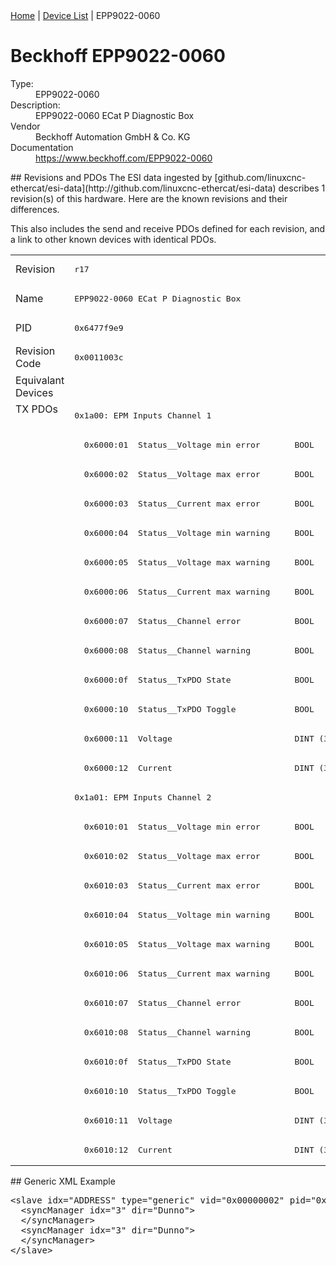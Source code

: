 <div class="nav"><a href="/esi-data">Home</a> | <a href="/esi-data/devices">Device List</a> | EPP9022-0060</div>

#  Beckhoff EPP9022-0060

<dl>
  <dt>Type:</dt><dd>EPP9022-0060</dd>
  <dt>Description:</dt><dd>EPP9022-0060 ECat P Diagnostic Box</dd>
  <dt>Vendor</dt><dd>Beckhoff Automation GmbH & Co. KG</dd>
  <dt>Documentation</dt><dd><a href="https://www.beckhoff.com/EPP9022-0060">https://www.beckhoff.com/EPP9022-0060</a></dd>
</dl>
## Revisions and PDOs
The ESI data ingested by [github.com/linuxcnc-ethercat/esi-data](http://github.com/linuxcnc-ethercat/esi-data) describes 1 revision(s) of this hardware.  Here are the known revisions and their differences.

This also includes the send and receive PDOs defined for each revision, and a link to other known devices with identical PDOs.

<table>
<tr >
<td class="first">Revision</td>
<td ><pre>r17</pre></td>
</tr>
<tr >
<td class="first">Name</td>
<td ><pre>EPP9022-0060 ECat P Diagnostic Box</pre></td>
</tr>
<tr >
<td class="first">PID</td>
<td ><pre>0x6477f9e9</pre></td>
</tr>
<tr >
<td class="first">Revision Code</td>
<td ><pre>0x0011003c</pre></td>
</tr>
<tr >
<td class="first">Equivalant Devices</td>
<td ></td>
</tr>
<tr class="txpdo pdosection">
<td class="first" rowspan=26 valign=top>TX PDOs</td>
<td><pre>0x1a00: EPM Inputs Channel 1</pre></td>
<td></td>
</tr>
<tr class="txpdo">
<td ><pre>  0x6000:01  Status__Voltage min error       BOOL</pre></td>
</tr>
<tr class="txpdo">
<td ><pre>  0x6000:02  Status__Voltage max error       BOOL</pre></td>
</tr>
<tr class="txpdo">
<td ><pre>  0x6000:03  Status__Current max error       BOOL</pre></td>
</tr>
<tr class="txpdo">
<td ><pre>  0x6000:04  Status__Voltage min warning     BOOL</pre></td>
</tr>
<tr class="txpdo">
<td ><pre>  0x6000:05  Status__Voltage max warning     BOOL</pre></td>
</tr>
<tr class="txpdo">
<td ><pre>  0x6000:06  Status__Current max warning     BOOL</pre></td>
</tr>
<tr class="txpdo">
<td ><pre>  0x6000:07  Status__Channel error           BOOL</pre></td>
</tr>
<tr class="txpdo">
<td ><pre>  0x6000:08  Status__Channel warning         BOOL</pre></td>
</tr>
<tr class="txpdo">
<td ><pre>  0x6000:0f  Status__TxPDO State             BOOL</pre></td>
</tr>
<tr class="txpdo">
<td ><pre>  0x6000:10  Status__TxPDO Toggle            BOOL</pre></td>
</tr>
<tr class="txpdo">
<td ><pre>  0x6000:11  Voltage                         DINT (32 bits)</pre></td>
</tr>
<tr class="txpdo">
<td ><pre>  0x6000:12  Current                         DINT (32 bits)</pre></td>
</tr>
<tr class="txpdo pdosection">
<td ><pre>0x1a01: EPM Inputs Channel 2</pre></td>
</tr>
<tr class="txpdo">
<td ><pre>  0x6010:01  Status__Voltage min error       BOOL</pre></td>
</tr>
<tr class="txpdo">
<td ><pre>  0x6010:02  Status__Voltage max error       BOOL</pre></td>
</tr>
<tr class="txpdo">
<td ><pre>  0x6010:03  Status__Current max error       BOOL</pre></td>
</tr>
<tr class="txpdo">
<td ><pre>  0x6010:04  Status__Voltage min warning     BOOL</pre></td>
</tr>
<tr class="txpdo">
<td ><pre>  0x6010:05  Status__Voltage max warning     BOOL</pre></td>
</tr>
<tr class="txpdo">
<td ><pre>  0x6010:06  Status__Current max warning     BOOL</pre></td>
</tr>
<tr class="txpdo">
<td ><pre>  0x6010:07  Status__Channel error           BOOL</pre></td>
</tr>
<tr class="txpdo">
<td ><pre>  0x6010:08  Status__Channel warning         BOOL</pre></td>
</tr>
<tr class="txpdo">
<td ><pre>  0x6010:0f  Status__TxPDO State             BOOL</pre></td>
</tr>
<tr class="txpdo">
<td ><pre>  0x6010:10  Status__TxPDO Toggle            BOOL</pre></td>
</tr>
<tr class="txpdo">
<td ><pre>  0x6010:11  Voltage                         DINT (32 bits)</pre></td>
</tr>
<tr class="txpdo">
<td ><pre>  0x6010:12  Current                         DINT (32 bits)</pre></td>
</tr>
</table>
## Generic XML Example
<pre class="xml">
&lt;slave idx="ADDRESS" type="generic" vid="0x00000002" pid="0x6477f9e9" configPdos="true"&gt;
  &lt;syncManager idx="3" dir="Dunno"&gt;
  &lt;/syncManager&gt;
  &lt;syncManager idx="3" dir="Dunno"&gt;
  &lt;/syncManager&gt;
&lt;/slave&gt;
</pre>
